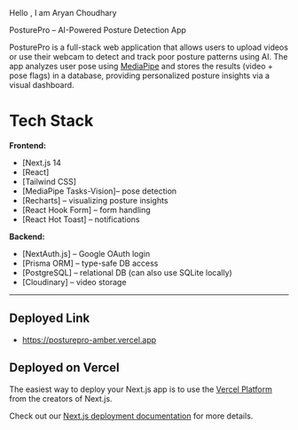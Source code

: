 Hello , I am Aryan Choudhary

PosturePro – AI-Powered Posture Detection App

PosturePro is a full-stack web application that allows users to upload videos or use their webcam to detect and track poor posture patterns using AI. The app analyzes user pose using [MediaPipe](https://google.github.io/mediapipe/) and stores the results (video + pose flags) in a database, providing personalized posture insights via a visual dashboard.

# Tech Stack

**Frontend:**
- [Next.js 14
- [React]
- [Tailwind CSS]
- [MediaPipe Tasks-Vision]– pose detection
- [Recharts] – visualizing posture insights
- [React Hook Form] – form handling
- [React Hot Toast] – notifications

**Backend:**
- [NextAuth.js] – Google OAuth login
- [Prisma ORM] – type-safe DB access
- [PostgreSQL] – relational DB (can also use SQLite locally)
- [Cloudinary] – video storage

---
## Deployed Link

- https://posturepro-amber.vercel.app

## Deployed on Vercel

The easiest way to deploy your Next.js app is to use the [Vercel Platform](https://vercel.com/new?utm_medium=default-template&filter=next.js&utm_source=create-next-app&utm_campaign=create-next-app-readme) from the creators of Next.js.

Check out our [Next.js deployment documentation](https://nextjs.org/docs/app/building-your-application/deploying) for more details.

